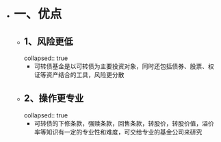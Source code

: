 - # 一、优点
	- ## 1、风险更低
	  collapsed:: true
		- 可转债基金是以可转债为主要投资对象，同时还包括债券、股票、权证等资产结合的工具，风险更分散
	- ## 2、操作更专业
	  collapsed:: true
		- 可转债的下修条款，强赎条款，回售条款，转股价，转股价值，溢价率等知识有一定的专业性和难度，可交给专业的基金公司来研究
